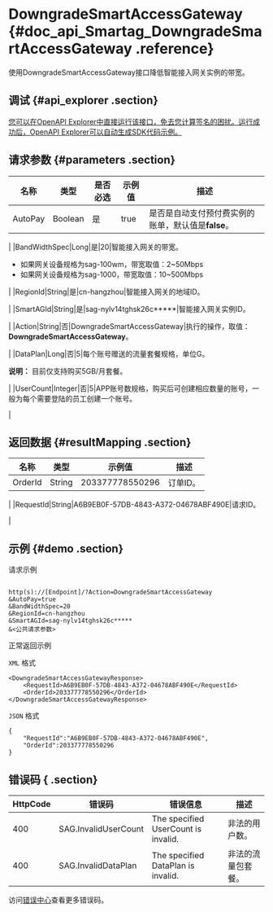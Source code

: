 # DowngradeSmartAccessGateway {#doc_api_Smartag_DowngradeSmartAccessGateway .reference}

使用DowngradeSmartAccessGateway接口降低智能接入网关实例的带宽。

## 调试 {#api_explorer .section}

[您可以在OpenAPI Explorer中直接运行该接口，免去您计算签名的困扰。运行成功后，OpenAPI Explorer可以自动生成SDK代码示例。](https://api.aliyun.com/#product=Smartag&api=DowngradeSmartAccessGateway&type=RPC&version=2018-03-13)

## 请求参数 {#parameters .section}

|名称|类型|是否必选|示例值|描述|
|--|--|----|---|--|
|AutoPay|Boolean|是|true|是否是自动支付预付费实例的账单，默认值是**false**。

 |
|BandWidthSpec|Long|是|20|智能接入网关的带宽。

 -   如果网关设备规格为sag-100wm，带宽取值：2~50Mbps
-   如果网关设备规格为sag-1000，带宽取值：10~500Mbps

 |
|RegionId|String|是|cn-hangzhou|智能接入网关的地域ID。

 |
|SmartAGId|String|是|sag-nylv14tghsk26c\*\*\*\*\*|智能接入网关实例ID。

 |
|Action|String|否|DowngradeSmartAccessGateway|执行的操作，取值：**DowngradeSmartAccessGateway**。

 |
|DataPlan|Long|否|5|每个账号赠送的流量套餐规格，单位G。

 **说明：** 目前仅支持购买5GB/月套餐。

 |
|UserCount|Integer|否|5|APP账号数规格，购买后可创建相应数量的账号，一般为每个需要登陆的员工创建一个账号。

 |

## 返回数据 {#resultMapping .section}

|名称|类型|示例值|描述|
|--|--|---|--|
|OrderId|String|203377778550296|订单ID。

 |
|RequestId|String|A6B9EB0F-57DB-4843-A372-04678ABF490E|请求ID。

 |

## 示例 {#demo .section}

请求示例

``` {#request_demo}

http(s)://[Endpoint]/?Action=DowngradeSmartAccessGateway
&AutoPay=true
&BandWidthSpec=20
&RegionId=cn-hangzhou
&SmartAGId=sag-nylv14tghsk26c*****
&<公共请求参数>

```

正常返回示例

`XML` 格式

``` {#xml_return_success_demo}
<DowngradeSmartAccessGatewayResponse>
    <RequestId>A6B9EB0F-57DB-4843-A372-04678ABF490E</RequestId>
    <OrderId>203377778550296</OrderId>
</DowngradeSmartAccessGatewayResponse>
```

`JSON` 格式

``` {#json_return_success_demo}
{
	"RequestId":"A6B9EB0F-57DB-4843-A372-04678ABF490E",
	"OrderId":203377778550296
}
```

## 错误码 { .section}

|HttpCode|错误码|错误信息|描述|
|--------|---|----|--|
|400|SAG.InvalidUserCount|The specified UserCount is invalid.|非法的用户数。|
|400|SAG.InvalidDataPlan|The specified DataPlan is invalid.|非法的流量包套餐。|

访问[错误中心](https://error-center.aliyun.com/status/product/Smartag)查看更多错误码。

